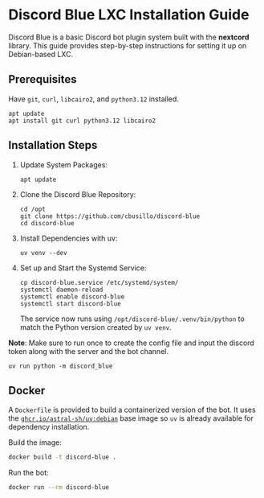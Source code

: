# Discord Blue LXC Installation Guide

Discord Blue is a basic Discord bot plugin system built with the **nextcord** library. This guide provides step-by-step
instructions for setting it up on
Debian-based LXC.

## Prerequisites

Have `git`, `curl`, `libcairo2`, and `python3.12` installed.

```
apt update
apt install git curl python3.12 libcairo2
```

## Installation Steps

1. Update System Packages:
   ```
   apt update
   ```

2. Clone the Discord Blue Repository:
   ```
   cd /opt
   git clone https://github.com/cbusillo/discord-blue
   cd discord-blue
   ```

3. Install Dependencies with uv:
   ```
   uv venv --dev
   ```

4. Set up and Start the Systemd Service:
   ```
   cp discord-blue.service /etc/systemd/system/
   systemctl daemon-reload
   systemctl enable discord-blue
   systemctl start discord-blue
   ```
   The service now runs using `/opt/discord-blue/.venv/bin/python` to match the
   Python version created by `uv venv`.

**Note**: Make sure to run once to create the config file and input the discord token along with the server and the bot
channel.

```
uv run python -m discord_blue
```

## Docker

A `Dockerfile` is provided to build a containerized version of the bot. It
uses the [`ghcr.io/astral-sh/uv:debian`](https://github.com/astral-sh/uv) base
image so `uv` is already available for dependency installation.

Build the image:

```bash
docker build -t discord-blue .
```

Run the bot:

```bash
docker run --rm discord-blue
```
